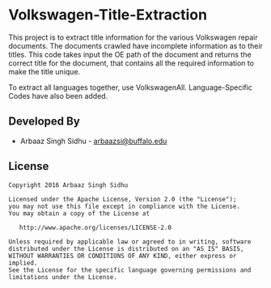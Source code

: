 # Volkswagen-Title-Extraction
This project is to extract title information for the various Volkswagen repair documents. The documents crawled have incomplete information as to their titles. This code takes input the OE path of the document and returns the correct title for the document, that contains all the required information to make the title unique.

To extract all languages together, use VolkswagenAll. Language-Specific Codes have also been added.



Developed By
------------
* Arbaaz Singh Sidhu - <arbaazsi@buffalo.edu>

License
-------

    Copyright 2016 Arbaaz Singh Sidhu

    Licensed under the Apache License, Version 2.0 (the "License");
    you may not use this file except in compliance with the License.
    You may obtain a copy of the License at

       http://www.apache.org/licenses/LICENSE-2.0

    Unless required by applicable law or agreed to in writing, software
    distributed under the License is distributed on an "AS IS" BASIS,
    WITHOUT WARRANTIES OR CONDITIONS OF ANY KIND, either express or implied.
    See the License for the specific language governing permissions and
    limitations under the License.

